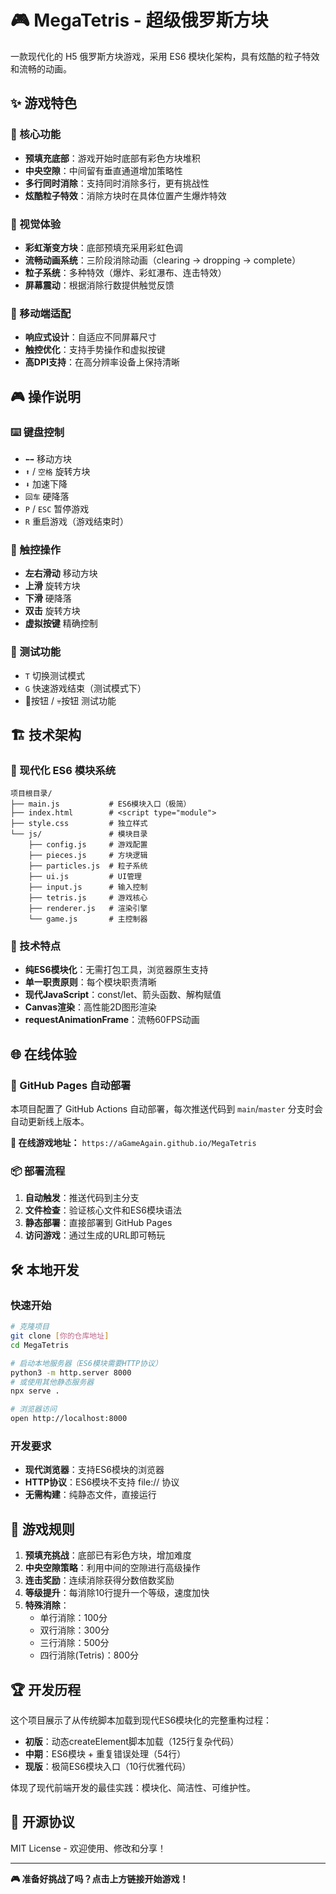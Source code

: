 # 🎮 MegaTetris - 超级俄罗斯方块

一款现代化的 H5 俄罗斯方块游戏，采用 ES6 模块化架构，具有炫酷的粒子特效和流畅的动画。

## ✨ 游戏特色

### 🎯 核心功能
- **预填充底部**：游戏开始时底部有彩色方块堆积
- **中央空隙**：中间留有垂直通道增加策略性
- **多行同时消除**：支持同时消除多行，更有挑战性
- **炫酷粒子特效**：消除方块时在具体位置产生爆炸特效

### 🎨 视觉体验
- **彩虹渐变方块**：底部预填充采用彩虹色调
- **流畅动画系统**：三阶段消除动画（clearing → dropping → complete）
- **粒子系统**：多种特效（爆炸、彩虹瀑布、连击特效）
- **屏幕震动**：根据消除行数提供触觉反馈

### 📱 移动端适配
- **响应式设计**：自适应不同屏幕尺寸
- **触控优化**：支持手势操作和虚拟按键
- **高DPI支持**：在高分辨率设备上保持清晰

## 🎮 操作说明

### ⌨️ 键盘控制
- `⬅️➡️` 移动方块
- `⬆️` / `空格` 旋转方块  
- `⬇️` 加速下降
- `回车` 硬降落
- `P` / `ESC` 暂停游戏
- `R` 重启游戏（游戏结束时）

### 📱 触控操作
- **左右滑动** 移动方块
- **上滑** 旋转方块
- **下滑** 硬降落
- **双击** 旋转方块
- **虚拟按键** 精确控制

### 🧪 测试功能
- `T` 切换测试模式
- `G` 快速游戏结束（测试模式下）
- 🧪按钮 / 💀按钮 测试功能

## 🏗️ 技术架构

### 🌟 现代化 ES6 模块系统
```
项目根目录/
├── main.js           # ES6模块入口（极简）
├── index.html        # <script type="module">
├── style.css         # 独立样式
└── js/               # 模块目录
    ├── config.js     # 游戏配置
    ├── pieces.js     # 方块逻辑
    ├── particles.js  # 粒子系统
    ├── ui.js         # UI管理
    ├── input.js      # 输入控制
    ├── tetris.js     # 游戏核心
    ├── renderer.js   # 渲染引擎
    └── game.js       # 主控制器
```

### 🚀 技术特点
- **纯ES6模块化**：无需打包工具，浏览器原生支持
- **单一职责原则**：每个模块职责清晰
- **现代JavaScript**：const/let、箭头函数、解构赋值
- **Canvas渲染**：高性能2D图形渲染
- **requestAnimationFrame**：流畅60FPS动画

## 🌐 在线体验

### 🚀 GitHub Pages 自动部署

本项目配置了 GitHub Actions 自动部署，每次推送代码到 `main`/`master` 分支时会自动更新线上版本。

**🎯 在线游戏地址：** `https://aGameAgain.github.io/MegaTetris`

### 📦 部署流程

1. **自动触发**：推送代码到主分支
2. **文件检查**：验证核心文件和ES6模块语法
3. **静态部署**：直接部署到 GitHub Pages
4. **访问游戏**：通过生成的URL即可畅玩

## 🛠️ 本地开发

### 快速开始
```bash
# 克隆项目
git clone [你的仓库地址]
cd MegaTetris

# 启动本地服务器（ES6模块需要HTTP协议）
python3 -m http.server 8000
# 或使用其他静态服务器
npx serve .

# 浏览器访问
open http://localhost:8000
```

### 开发要求
- **现代浏览器**：支持ES6模块的浏览器
- **HTTP协议**：ES6模块不支持 file:// 协议
- **无需构建**：纯静态文件，直接运行

## 🎯 游戏规则

1. **预填充挑战**：底部已有彩色方块，增加难度
2. **中央空隙策略**：利用中间的空隙进行高级操作
3. **连击奖励**：连续消除获得分数倍数奖励
4. **等级提升**：每消除10行提升一个等级，速度加快
5. **特殊消除**：
   - 单行消除：100分
   - 双行消除：300分  
   - 三行消除：500分
   - 四行消除(Tetris)：800分

## 🏆 开发历程

这个项目展示了从传统脚本加载到现代ES6模块化的完整重构过程：

- **初版**：动态createElement脚本加载（125行复杂代码）
- **中期**：ES6模块 + 重复错误处理（54行）
- **现版**：极简ES6模块入口（10行优雅代码）

体现了现代前端开发的最佳实践：模块化、简洁性、可维护性。

## 📄 开源协议

MIT License - 欢迎使用、修改和分享！

---

**🎮 准备好挑战了吗？点击上方链接开始游戏！** 